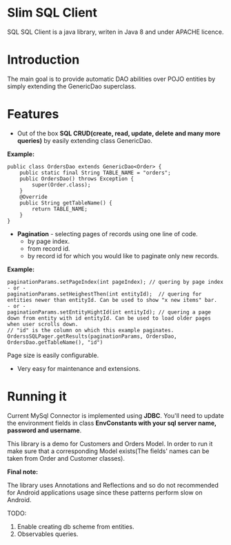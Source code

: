# Slim SQL Client
SQL SQL Client is a java library, writen in Java 8 and under APACHE licence.

# Introduction

The main goal is to provide automatic DAO abilities over POJO entities by simply extending 
the GenericDao superclass. 

# Features

*   Out of the box <b>SQL CRUD(create, read, update, delete and many more queries)</b> by easily extending class GenericDao.

<B>Example:</b> 

    public class OrdersDao extends GenericDao<Order> {
    	public static final String TABLE_NAME = "orders";
    	public OrdersDao() throws Exception {
    		super(Order.class);
    	}
    	@Override
    	public String getTableName() {
    		return TABLE_NAME;
    	}
    }

*   <b>Pagination</b> - selecting pages of records using one line of code. 
    - by page index.
    - from record id.
    - by record id for which you would like to paginate only new records.

<b>Example:</b>

    paginationParams.setPageIndex(int pageIndex); // quering by page index
    - or -
    paginationParams.setHeighestThen(int entityId);  // quering for entities newer than entityId. Can be used to show "x new items" bar.
    - or -
    paginationParams.setEntityHightId(int entityId); // quering a page down from entity with id entityId. Can be used to load older pages when user scrolls down.
    // "id" is the column on which this example paginates.
    OrderssSQLPager.getResults(paginationParams, OrdersDao, OrdersDao.getTableName(), "id")

Page size is easily configurable.

*   Very easy for maintenance and extensions.

# Running it
Current MySql Connector is implemented using <b>JDBC</b>. You'll need to update the environment fields in class <b>EnvConstants with your sql server name, password and username</b>.

This library is a demo for Customers and Orders Model. 
In order to run it make sure that a corresponding Model exists(The fields' names can be taken from Order and Customer classes).   

<b>Final note:</b>

The library uses Annotations and Reflections and so do not recommended for Android applications usage since these patterns perform slow on Android.

TODO:
1. Enable creating db scheme from entities.
2. Observables queries.
